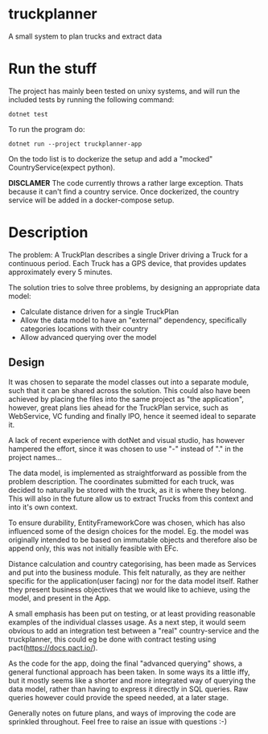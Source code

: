 # truckplanner
A small system to plan trucks and extract data

# Run the stuff
The project has mainly been tested on unixy systems, and will run the included
tests by running the following command:

```
dotnet test
```

To run the program do:

```
dotnet run --project truckplanner-app
```

On the todo list is to dockerize the setup and add a "mocked"
CountryService(expect python).

**DISCLAMER** The code currently throws a rather large exception. Thats because
it can't find a country service. Once dockerized, the country service will be
added in a docker-compose setup.

# Description 
The problem: A TruckPlan describes a single Driver driving a Truck for a
continuous period. Each Truck has a GPS device, that provides updates
approximately every 5 minutes.

The solution tries to solve three problems, by designing an appropriate data
model:
* Calculate distance driven for a single TruckPlan
* Allow the data model to have an "external" dependency, specifically categories
  locations with their country
* Allow advanced querying over the model

## Design

It was chosen to separate the model classes out into a separate module, such
that it can be shared across the solution. This could also have been achieved
by placing the files into the same project as "the application", however, great
plans lies ahead for the TruckPlan service, such as WebService, VC funding and finally
IPO, hence it seemed ideal to separate it.

A lack of recent experience with dotNet and visual studio, has however hampered
the effort, since it was chosen to use "-" instead of "." in the project names...

The data model, is implemented as straightforward as possible from the problem
description. The coordinates submitted for each truck, was decided to naturally
be stored with the truck, as it is where they belong. This will also in the
future allow us to extract Trucks from this context and into it's own context.

To ensure durability, EntityFrameworkCore was chosen, which has also influenced
some of the design choices for the model. Eg. the model was originally intended
to be based on immutable objects and therefore also be append only, this was
not initially feasible with EFc.

Distance calculation and country categorising, has been made as Services and
put into the business module. This felt naturally, as they are neither specific
for the application(user facing) nor for the data model itself. Rather they
present business objectives that we would like to achieve, using the model, and
present in the App.

A small emphasis has been put on testing, or at least providing reasonable
examples of the individual classes usage. As a next step, it would seem obvious
to add an integration test between a "real" country-service and the
truckplanner, this could eg be done with contract testing using
pact(https://docs.pact.io/).

As the code for the app, doing the final "advanced querying" shows, a general
functional approach has been taken. In some ways its a little iffy, but it
mostly seems like a shorter and more integrated way of querying the data model,
rather than having to express it directly in SQL queries. Raw queries however
could provide the speed needed, at a later stage.

Generally notes on future plans, and ways of improving the code are sprinkled
throughout. Feel free to raise an issue with questions :-)


